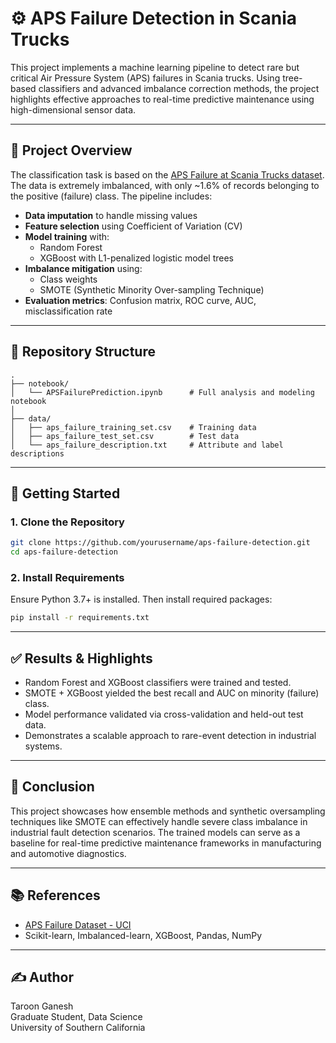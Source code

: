 # ⚙️ APS Failure Detection in Scania Trucks

This project implements a machine learning pipeline to detect rare but critical Air Pressure System (APS) failures in Scania trucks. Using tree-based classifiers and advanced imbalance correction methods, the project highlights effective approaches to real-time predictive maintenance using high-dimensional sensor data.

---

## 📌 Project Overview

The classification task is based on the [APS Failure at Scania Trucks dataset](https://archive.ics.uci.edu/ml/datasets/APS+Failure+at+Scania+Trucks). The data is extremely imbalanced, with only ~1.6% of records belonging to the positive (failure) class. The pipeline includes:

- **Data imputation** to handle missing values
- **Feature selection** using Coefficient of Variation (CV)
- **Model training** with:
  - Random Forest
  - XGBoost with L1-penalized logistic model trees
- **Imbalance mitigation** using:
  - Class weights
  - SMOTE (Synthetic Minority Over-sampling Technique)
- **Evaluation metrics**: Confusion matrix, ROC curve, AUC, misclassification rate

---

## 📁 Repository Structure

```
.
├── notebook/
│   └── APSFailurePrediction.ipynb      # Full analysis and modeling notebook
│
├── data/
│   ├── aps_failure_training_set.csv    # Training data
│   ├── aps_failure_test_set.csv        # Test data
│   └── aps_failure_description.txt     # Attribute and label descriptions
```

---

## 🚀 Getting Started

### 1. Clone the Repository
```bash
git clone https://github.com/yourusername/aps-failure-detection.git
cd aps-failure-detection
```

### 2. Install Requirements
Ensure Python 3.7+ is installed. Then install required packages:
```bash
pip install -r requirements.txt
```

---

## ✅ Results & Highlights

- Random Forest and XGBoost classifiers were trained and tested.
- SMOTE + XGBoost yielded the best recall and AUC on minority (failure) class.
- Model performance validated via cross-validation and held-out test data.
- Demonstrates a scalable approach to rare-event detection in industrial systems.

---

## 🏁 Conclusion

This project showcases how ensemble methods and synthetic oversampling techniques like SMOTE can effectively handle severe class imbalance in industrial fault detection scenarios. The trained models can serve as a baseline for real-time predictive maintenance frameworks in manufacturing and automotive diagnostics.

---

## 📚 References

- [APS Failure Dataset - UCI](https://archive.ics.uci.edu/ml/datasets/APS+Failure+at+Scania+Trucks)
- Scikit-learn, Imbalanced-learn, XGBoost, Pandas, NumPy

---

## ✍️ Author

Taroon Ganesh  
Graduate Student, Data Science  
University of Southern California  
